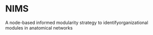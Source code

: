 # NIMS

A node-based informed modularity strategy to identifyorganizational modules in anatomical networks
